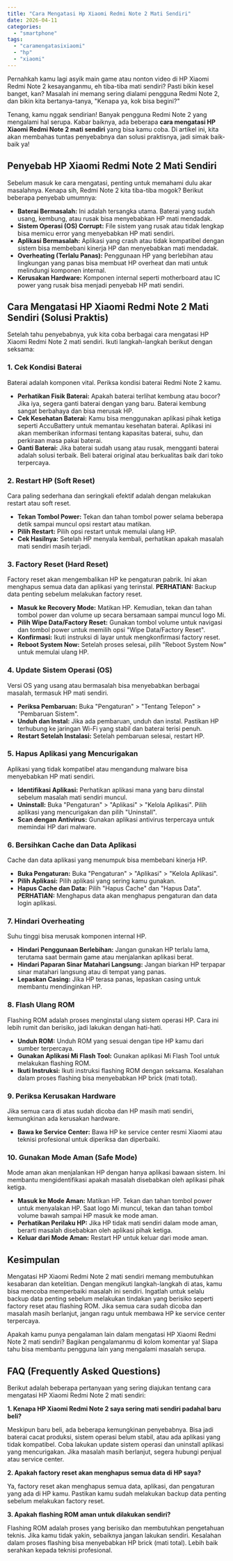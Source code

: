 ```yaml
---
title: "Cara Mengatasi Hp Xiaomi Redmi Note 2 Mati Sendiri"
date: 2026-04-11
categories: 
  - "smartphone"
tags: 
  - "caramengatasixiaomi"
  - "hp"
  - "xiaomi"
---
```


Pernahkah kamu lagi asyik main game atau nonton video di HP Xiaomi Redmi Note 2 kesayanganmu, eh tiba-tiba mati sendiri? Pasti bikin kesel banget, kan? Masalah ini memang sering dialami pengguna Redmi Note 2, dan bikin kita bertanya-tanya, "Kenapa ya, kok bisa begini?"

Tenang, kamu nggak sendirian! Banyak pengguna Redmi Note 2 yang mengalami hal serupa. Kabar baiknya, ada beberapa **cara mengatasi HP Xiaomi Redmi Note 2 mati sendiri** yang bisa kamu coba. Di artikel ini, kita akan membahas tuntas penyebabnya dan solusi praktisnya, jadi simak baik-baik ya!

## Penyebab HP Xiaomi Redmi Note 2 Mati Sendiri

Sebelum masuk ke cara mengatasi, penting untuk memahami dulu akar masalahnya. Kenapa sih, Redmi Note 2 kita tiba-tiba mogok? Berikut beberapa penyebab umumnya:

- **Baterai Bermasalah:** Ini adalah tersangka utama. Baterai yang sudah usang, kembung, atau rusak bisa menyebabkan HP mati mendadak.
- **Sistem Operasi (OS) Corrupt:** File sistem yang rusak atau tidak lengkap bisa memicu error yang menyebabkan HP mati sendiri.
- **Aplikasi Bermasalah:** Aplikasi yang crash atau tidak kompatibel dengan sistem bisa membebani kinerja HP dan menyebabkan mati mendadak.
- **Overheating (Terlalu Panas):** Penggunaan HP yang berlebihan atau lingkungan yang panas bisa membuat HP overheat dan mati untuk melindungi komponen internal.
- **Kerusakan Hardware:** Komponen internal seperti motherboard atau IC power yang rusak bisa menjadi penyebab HP mati sendiri.

## Cara Mengatasi HP Xiaomi Redmi Note 2 Mati Sendiri (Solusi Praktis)

Setelah tahu penyebabnya, yuk kita coba berbagai cara mengatasi HP Xiaomi Redmi Note 2 mati sendiri. Ikuti langkah-langkah berikut dengan seksama:

### 1\. Cek Kondisi Baterai

Baterai adalah komponen vital. Periksa kondisi baterai Redmi Note 2 kamu.

- **Perhatikan Fisik Baterai:** Apakah baterai terlihat kembung atau bocor? Jika iya, segera ganti baterai dengan yang baru. Baterai kembung sangat berbahaya dan bisa merusak HP.
- **Cek Kesehatan Baterai:** Kamu bisa menggunakan aplikasi pihak ketiga seperti AccuBattery untuk memantau kesehatan baterai. Aplikasi ini akan memberikan informasi tentang kapasitas baterai, suhu, dan perkiraan masa pakai baterai.
- **Ganti Baterai:** Jika baterai sudah usang atau rusak, mengganti baterai adalah solusi terbaik. Beli baterai original atau berkualitas baik dari toko terpercaya.

### 2\. Restart HP (Soft Reset)

Cara paling sederhana dan seringkali efektif adalah dengan melakukan restart atau soft reset.

- **Tekan Tombol Power:** Tekan dan tahan tombol power selama beberapa detik sampai muncul opsi restart atau matikan.
- **Pilih Restart:** Pilih opsi restart untuk memulai ulang HP.
- **Cek Hasilnya:** Setelah HP menyala kembali, perhatikan apakah masalah mati sendiri masih terjadi.

### 3\. Factory Reset (Hard Reset)

Factory reset akan mengembalikan HP ke pengaturan pabrik. Ini akan menghapus semua data dan aplikasi yang terinstal. **PERHATIAN:** Backup data penting sebelum melakukan factory reset.

- **Masuk ke Recovery Mode:** Matikan HP. Kemudian, tekan dan tahan tombol power dan volume up secara bersamaan sampai muncul logo Mi.
- **Pilih Wipe Data/Factory Reset:** Gunakan tombol volume untuk navigasi dan tombol power untuk memilih opsi "Wipe Data/Factory Reset".
- **Konfirmasi:** Ikuti instruksi di layar untuk mengkonfirmasi factory reset.
- **Reboot System Now:** Setelah proses selesai, pilih "Reboot System Now" untuk memulai ulang HP.

### 4\. Update Sistem Operasi (OS)

Versi OS yang usang atau bermasalah bisa menyebabkan berbagai masalah, termasuk HP mati sendiri.

- **Periksa Pembaruan:** Buka "Pengaturan" > "Tentang Telepon" > "Pembaruan Sistem".
- **Unduh dan Instal:** Jika ada pembaruan, unduh dan instal. Pastikan HP terhubung ke jaringan Wi-Fi yang stabil dan baterai terisi penuh.
- **Restart Setelah Instalasi:** Setelah pembaruan selesai, restart HP.

### 5\. Hapus Aplikasi yang Mencurigakan

Aplikasi yang tidak kompatibel atau mengandung malware bisa menyebabkan HP mati sendiri.

- **Identifikasi Aplikasi:** Perhatikan aplikasi mana yang baru diinstal sebelum masalah mati sendiri muncul.
- **Uninstall:** Buka "Pengaturan" > "Aplikasi" > "Kelola Aplikasi". Pilih aplikasi yang mencurigakan dan pilih "Uninstall".
- **Scan dengan Antivirus:** Gunakan aplikasi antivirus terpercaya untuk memindai HP dari malware.

### 6\. Bersihkan Cache dan Data Aplikasi

Cache dan data aplikasi yang menumpuk bisa membebani kinerja HP.

- **Buka Pengaturan:** Buka "Pengaturan" > "Aplikasi" > "Kelola Aplikasi".
- **Pilih Aplikasi:** Pilih aplikasi yang sering kamu gunakan.
- **Hapus Cache dan Data:** Pilih "Hapus Cache" dan "Hapus Data". **PERHATIAN:** Menghapus data akan menghapus pengaturan dan data login aplikasi.

### 7\. Hindari Overheating

Suhu tinggi bisa merusak komponen internal HP.

- **Hindari Penggunaan Berlebihan:** Jangan gunakan HP terlalu lama, terutama saat bermain game atau menjalankan aplikasi berat.
- **Hindari Paparan Sinar Matahari Langsung:** Jangan biarkan HP terpapar sinar matahari langsung atau di tempat yang panas.
- **Lepaskan Casing:** Jika HP terasa panas, lepaskan casing untuk membantu mendinginkan HP.

### 8\. Flash Ulang ROM

Flashing ROM adalah proses menginstal ulang sistem operasi HP. Cara ini lebih rumit dan berisiko, jadi lakukan dengan hati-hati.

- **Unduh ROM:** Unduh ROM yang sesuai dengan tipe HP kamu dari sumber terpercaya.
- **Gunakan Aplikasi Mi Flash Tool:** Gunakan aplikasi Mi Flash Tool untuk melakukan flashing ROM.
- **Ikuti Instruksi:** Ikuti instruksi flashing ROM dengan seksama. Kesalahan dalam proses flashing bisa menyebabkan HP brick (mati total).

### 9\. Periksa Kerusakan Hardware

Jika semua cara di atas sudah dicoba dan HP masih mati sendiri, kemungkinan ada kerusakan hardware.

- **Bawa ke Service Center:** Bawa HP ke service center resmi Xiaomi atau teknisi profesional untuk diperiksa dan diperbaiki.

### 10\. Gunakan Mode Aman (Safe Mode)

Mode aman akan menjalankan HP dengan hanya aplikasi bawaan sistem. Ini membantu mengidentifikasi apakah masalah disebabkan oleh aplikasi pihak ketiga.

- **Masuk ke Mode Aman:** Matikan HP. Tekan dan tahan tombol power untuk menyalakan HP. Saat logo Mi muncul, tekan dan tahan tombol volume bawah sampai HP masuk ke mode aman.
- **Perhatikan Perilaku HP:** Jika HP tidak mati sendiri dalam mode aman, berarti masalah disebabkan oleh aplikasi pihak ketiga.
- **Keluar dari Mode Aman:** Restart HP untuk keluar dari mode aman.

## Kesimpulan

Mengatasi HP Xiaomi Redmi Note 2 mati sendiri memang membutuhkan kesabaran dan ketelitian. Dengan mengikuti langkah-langkah di atas, kamu bisa mencoba memperbaiki masalah ini sendiri. Ingatlah untuk selalu backup data penting sebelum melakukan tindakan yang berisiko seperti factory reset atau flashing ROM. Jika semua cara sudah dicoba dan masalah masih berlanjut, jangan ragu untuk membawa HP ke service center terpercaya.

Apakah kamu punya pengalaman lain dalam mengatasi HP Xiaomi Redmi Note 2 mati sendiri? Bagikan pengalamanmu di kolom komentar ya! Siapa tahu bisa membantu pengguna lain yang mengalami masalah serupa.

## FAQ (Frequently Asked Questions)

Berikut adalah beberapa pertanyaan yang sering diajukan tentang cara mengatasi HP Xiaomi Redmi Note 2 mati sendiri:

**1\. Kenapa HP Xiaomi Redmi Note 2 saya sering mati sendiri padahal baru beli?**

Meskipun baru beli, ada beberapa kemungkinan penyebabnya. Bisa jadi baterai cacat produksi, sistem operasi belum stabil, atau ada aplikasi yang tidak kompatibel. Coba lakukan update sistem operasi dan uninstall aplikasi yang mencurigakan. Jika masalah masih berlanjut, segera hubungi penjual atau service center.

**2\. Apakah factory reset akan menghapus semua data di HP saya?**

Ya, factory reset akan menghapus semua data, aplikasi, dan pengaturan yang ada di HP kamu. Pastikan kamu sudah melakukan backup data penting sebelum melakukan factory reset.

**3\. Apakah flashing ROM aman untuk dilakukan sendiri?**

Flashing ROM adalah proses yang berisiko dan membutuhkan pengetahuan teknis. Jika kamu tidak yakin, sebaiknya jangan lakukan sendiri. Kesalahan dalam proses flashing bisa menyebabkan HP brick (mati total). Lebih baik serahkan kepada teknisi profesional.

